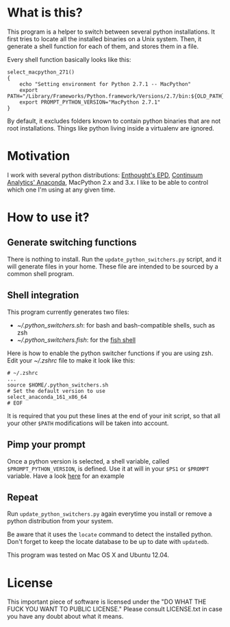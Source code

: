
# What is this?


This program is a helper to switch between several python installations.
It first tries to locate all the installed binaries on a Unix system. Then, it
generate a shell function for each of them, and stores them in a file.

Every shell function basically looks like this:

    select_macpython_271()
    {
        echo "Setting environment for Python 2.7.1 -- MacPython"
        export PATH="/Library/Frameworks/Python.framework/Versions/2.7/bin:${OLD_PATH}"
        export PROMPT_PYTHON_VERSION="MacPython 2.7.1"
    }




By default, it excludes folders known to contain python binaries that are not
root installations. Things like python living inside a virtualenv are ignored.


# Motivation

I work with several python distributions: [Enthought's EPD](https://www.enthought.com/products/epd/), [Continuum Analytics' Anaconda](https://store.continuum.io/cshop/anaconda/), MacPython 2.x and 3.x.
I like to be able to control which one I'm using at any given time.


# How to use it?


## Generate switching functions
There is nothing to install. Run the `update_python_switchers.py` script, and it
will generate files in your home. These file are intended to be sourced by a
common shell program.


## Shell integration

This program currently generates two files:

- *~/.python_switchers.sh*: for bash and bash-compatible shells, such as zsh
- *~/.python_switchers.fish*: for the [fish shell](http://fishshell.com/)


Here is how to enable the python switcher functions if you are using zsh.
Edit your *~/.zshrc* file to make it look like this:


    # ~/.zshrc
    ...
    source $HOME/.python_switchers.sh
    # Set the default version to use
    select_anaconda_161_x86_64
    # EOF


It is required that you put these lines at the end of your init script, so that
all your other `$PATH` modifications will be taken into account.


## Pimp your prompt

Once a python version is selected, a shell variable, called
`$PROMPT_PYTHON_VERSION`, is defined. Use it at will in your `$PS1` or `$PROMPT` variable.
Have a look [here](https://github.com/sevas/oh-my-zsh/blob/master/themes/prose.zsh-theme#L29-L39) for an example


## Repeat

Run `update_python_switchers.py` again everytime you install or remove a python
distribution from your system.

Be aware that it uses the `locate` command to detect the installed python.
Don't forget to keep the locate database to be up to date with `updatedb`.

This program was tested on Mac OS X and Ubuntu 12.04.



# License

This important piece of software is licensed under the "DO WHAT THE FUCK YOU WANT TO PUBLIC LICENSE."
Please consult LICENSE.txt in case you have any doubt about what it means.
